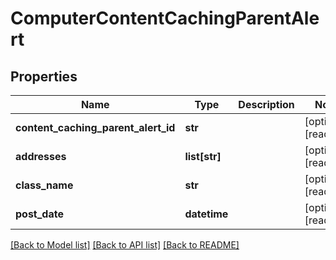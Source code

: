 # ComputerContentCachingParentAlert

## Properties
Name | Type | Description | Notes
------------ | ------------- | ------------- | -------------
**content_caching_parent_alert_id** | **str** |  | [optional] [readonly] 
**addresses** | **list[str]** |  | [optional] [readonly] 
**class_name** | **str** |  | [optional] [readonly] 
**post_date** | **datetime** |  | [optional] [readonly] 

[[Back to Model list]](../README.md#documentation-for-models) [[Back to API list]](../README.md#documentation-for-api-endpoints) [[Back to README]](../README.md)



